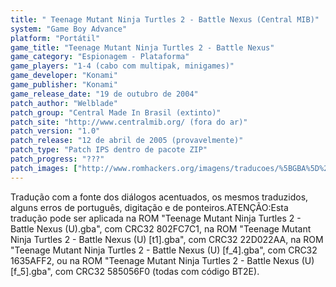 ```yaml
---
title: " Teenage Mutant Ninja Turtles 2 - Battle Nexus (Central MIB)"
system: "Game Boy Advance"
platform: "Portátil"
game_title: "Teenage Mutant Ninja Turtles 2 - Battle Nexus"
game_category: "Espionagem - Plataforma"
game_players: "1-4 (cabo com multipak, minigames)"
game_developer: "Konami"
game_publisher: "Konami"
game_release_date: "19 de outubro de 2004"
patch_author: "Welblade"
patch_group: "Central Made In Brasil (extinto)"
patch_site: "http://www.centralmib.org/ (fora do ar)"
patch_version: "1.0"
patch_release: "12 de abril de 2005 (provavelmente)"
patch_type: "Patch IPS dentro de pacote ZIP"
patch_progress: "???"
patch_images: ["http://www.romhackers.org/imagens/traducoes/%5BGBA%5D%20Teenage%20Mutant%20Ninja%20Turtles%202%20-%20Battle%20Nexus%20-%20Central%20MIB%20-%201.png","http://www.romhackers.org/imagens/traducoes/%5BGBA%5D%20Teenage%20Mutant%20Ninja%20Turtles%202%20-%20Battle%20Nexus%20-%20Central%20MIB%20-%202.png","http://www.romhackers.org/imagens/traducoes/%5BGBA%5D%20Teenage%20Mutant%20Ninja%20Turtles%202%20-%20Battle%20Nexus%20-%20Central%20MIB%20-%203.png"]
---
```

Tradução com a fonte dos diálogos acentuados, os mesmos traduzidos, alguns erros de português, digitação e de ponteiros.ATENÇÃO:Esta tradução pode ser aplicada na ROM "Teenage Mutant Ninja Turtles 2 - Battle Nexus (U).gba", com CRC32 802FC7C1, na ROM "Teenage Mutant Ninja Turtles 2 - Battle Nexus (U) [t1].gba", com CRC32 22D022AA, na ROM "Teenage Mutant Ninja Turtles 2 - Battle Nexus (U) [f_4].gba", com CRC32 1635AFF2, ou na ROM "Teenage Mutant Ninja Turtles 2 - Battle Nexus (U) [f_5].gba", com CRC32 585056F0 (todas com código BT2E).